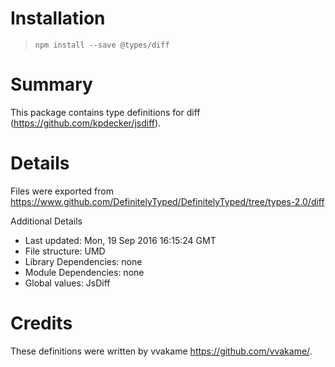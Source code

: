 # Installation
> `npm install --save @types/diff`

# Summary
This package contains type definitions for diff (https://github.com/kpdecker/jsdiff).

# Details
Files were exported from https://www.github.com/DefinitelyTyped/DefinitelyTyped/tree/types-2.0/diff

Additional Details
 * Last updated: Mon, 19 Sep 2016 16:15:24 GMT
 * File structure: UMD
 * Library Dependencies: none
 * Module Dependencies: none
 * Global values: JsDiff

# Credits
These definitions were written by vvakame <https://github.com/vvakame/>.
